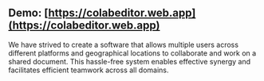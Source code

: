 ## Demo: [https://colabeditor.web.app](https://colabeditor.web.app)

We have strived to create a software that allows multiple users across different platforms and geographical locations to collaborate and work on a shared document. This hassle-free system enables effective synergy and facilitates efficient teamwork across all domains. 
